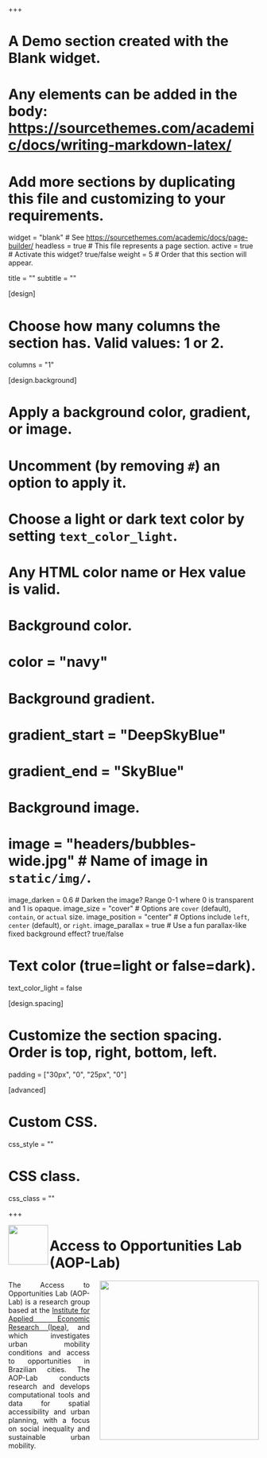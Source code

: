 +++
# A Demo section created with the Blank widget.
# Any elements can be added in the body: https://sourcethemes.com/academic/docs/writing-markdown-latex/
# Add more sections by duplicating this file and customizing to your requirements. 

widget = "blank"  # See https://sourcethemes.com/academic/docs/page-builder/
headless = true  # This file represents a page section.
active = true  # Activate this widget? true/false
weight = 5  # Order that this section will appear.

title = ""
subtitle = ""

[design]
  # Choose how many columns the section has. Valid values: 1 or 2.
  columns = "1"

[design.background]
  # Apply a background color, gradient, or image.
  #   Uncomment (by removing `#`) an option to apply it.
  #   Choose a light or dark text color by setting `text_color_light`.
  #   Any HTML color name or Hex value is valid.

  # Background color.
  # color = "navy"
  
  # Background gradient.
  # gradient_start = "DeepSkyBlue"
  # gradient_end = "SkyBlue"
  
  # Background image.
  # image = "headers/bubbles-wide.jpg"  # Name of image in `static/img/`.
  image_darken = 0.6  # Darken the image? Range 0-1 where 0 is transparent and 1 is opaque.
  image_size = "cover"  #  Options are `cover` (default), `contain`, or `actual` size.
  image_position = "center"  # Options include `left`, `center` (default), or `right`.
  image_parallax = true  # Use a fun parallax-like fixed background effect? true/false

  # Text color (true=light or false=dark).
  text_color_light = false

[design.spacing]
  # Customize the section spacing. Order is top, right, bottom, left.
  padding = ["30px", "0", "25px", "0"]

[advanced]
 # Custom CSS. 
 css_style = ""
 
 # CSS class.
 css_class = ""
 
 
+++

<img align="left" src="/acessooportunidades/img/icon-512.png" width="80">
<p align="justify"><h1>Access to Opportunities Lab (AOP-Lab)</h1></p>

<img align="right" src="/acessooportunidades/img/logos/logoipea_azul_en.png" width="320" style="margin-left: 20px; margin-bottom: 20px;">

<p align="justify"> 
The Access to Opportunities Lab (AOP-Lab) is a research group based at the <a href="http://www.ipea.gov.br/">Institute for Applied Economic Research (Ipea)</a>, and which investigates urban mobility conditions and access to opportunities in Brazilian cities. The AOP-Lab conducts research and develops computational tools and data for spatial accessibility and urban planning, with a focus on social inequality and sustainable urban mobility.
</p>
<br/>

